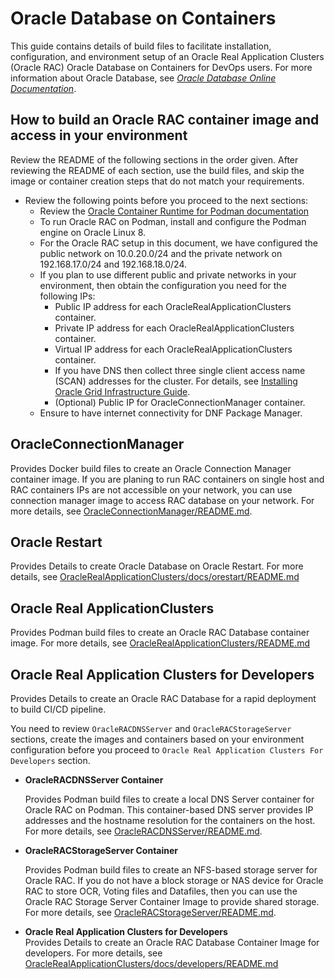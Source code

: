 # Oracle Database on Containers

This guide contains details of build files to facilitate installation, configuration, and environment setup of an Oracle Real Application Clusters (Oracle RAC) Oracle Database on Containers for DevOps users. For more information about Oracle Database, see [_Oracle Database Online Documentation_](https://docs.oracle.com/en/database/oracle/oracle-database/index.html).

## How to build an Oracle RAC container image and access in your environment

Review the README of the following sections in the order given. After reviewing the README of each section, use the build files, and skip the image or container creation steps that do not match your requirements.

* Review the following points before you proceed to the next sections:
  * Review the [Oracle Container Runtime for Podman documentation](https://docs.oracle.com/en/learn/run-containers-podman/index.html#introduction)
  * To run Oracle RAC on Podman, install and configure the Podman engine on Oracle Linux 8.
  * For the Oracle RAC setup in this document, we have configured the public network on 10.0.20.0/24 and the private network on 192.168.17.0/24 and 192.168.18.0/24.
  * If you plan to use different public and private networks in your environment, then obtain the configuration you need for the following IPs:
    * Public IP address for each OracleRealApplicationClusters container.
    * Private IP address for each OracleRealApplicationClusters container.
    * Virtual IP address for each OracleRealApplicationClusters container.
    * If you have DNS then collect three single client access name (SCAN) addresses for the cluster. For details, see [Installing Oracle Grid Infrastructure Guide](https://docs.oracle.com/en/database/oracle/oracle-database/21/cwlin/index.html).
    * (Optional) Public IP for OracleConnectionManager container.
  * Ensure to have internet connectivity for DNF Package Manager.

## OracleConnectionManager

Provides Docker build files to create an Oracle Connection Manager container image. If you are planing to run RAC containers on single host and RAC containers IPs are not accessible on your network, you can use connection manager image to access RAC database on your network. For more details, see [OracleConnectionManager/README.md](./OracleConnectionManager/README.md).

## Oracle Restart
Provides Details to create Oracle Database on Oracle Restart. For more details, see [OracleRealApplicationClusters/docs/orestart/README.md](./OracleRealApplicationClusters/docs/orestart/README.md)

## Oracle Real ApplicationClusters

Provides Podman build files to create an Oracle RAC Database container image. For more details, see [OracleRealApplicationClusters/README.md](./OracleRealApplicationClusters/README.md)


## Oracle Real Application Clusters for Developers

Provides Details to create an Oracle RAC Database for a rapid deployment to build CI/CD pipeline.

You need to review `OracleRACDNSServer` and `OracleRACStorageServer` sections, create the images and containers based on your environment configuration before you proceed to `Oracle Real Application Clusters For Developers` section.

* **OracleRACDNSServer Container**

  Provides Podman build files to create a local DNS Server container for Oracle RAC on Podman. This container-based DNS server provides IP addresses and the hostname resolution for the containers on the host. For more details, see [OracleRACDNSServer/README.md](./OracleDNSServer/README.md).

* **OracleRACStorageServer Container**

  Provides Podman build files to create an NFS-based storage server for Oracle RAC. If you do not have a block storage or NAS device for Oracle RAC to store OCR, Voting files and Datafiles, then you can use the Oracle RAC Storage Server Container Image to provide shared storage. For more details, see [OracleRACStorageServer/README.md](./OracleRACStorageServer/README.md).

* **Oracle Real Application Clusters for Developers**  
  Provides Details to create an Oracle RAC Database Container Image for developers. For more details, see [OracleRealApplicationClusters/docs/developers/README.md](./OracleRealApplicationClusters/docs/developers/README.md)